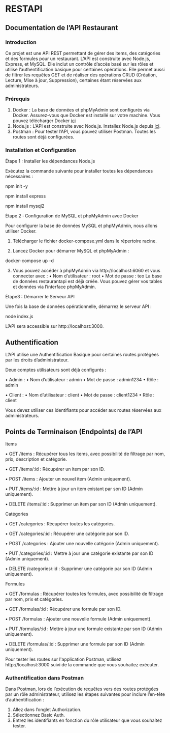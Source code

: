 # RESTAPI

## Documentation de l’API Restaurant

### Introduction

Ce projet est une API REST permettant de gérer des items, des catégories et des formules pour un restaurant. L’API est construite avec Node.js, Express, et MySQL. Elle inclut un contrôle d’accès basé sur les rôles et utilise l’authentification basique pour certaines opérations. Elle permet aussi de filtrer les requêtes GET et de réaliser des opérations CRUD (Création, Lecture, Mise à jour, Suppression), certaines étant réservées aux administrateurs.

### Prérequis

1.	Docker : La base de données et phpMyAdmin sont configurés via Docker. Assurez-vous que Docker est installé sur votre machine. Vous pouvez télécharger Docker [ici](https://www.docker.com/products/docker-desktop/)
2.	Node.js : L’API est construite avec Node.js. Installez Node.js depuis [ici](https://nodejs.org/en).
3.	Postman : Pour tester l’API, vous pouvez utiliser Postman. Toutes les routes sont déjà configurées.

### Installation et Configuration

Étape 1 : Installer les dépendances Node.js

Exécutez la commande suivante pour installer toutes les dépendances nécessaires :

npm init -y

npm install express

npm install mysql2

Étape 2 : Configuration de MySQL et phpMyAdmin avec Docker

Pour configurer la base de données MySQL et phpMyAdmin, nous allons utiliser Docker.

1.	Télécharger le fichier docker-compose.yml dans le répertoire racine.

2.	Lancez Docker pour démarrer MySQL et phpMyAdmin :

docker-compose up -d


3.	Vous pouvez accéder à phpMyAdmin via http://localhost:6060 et vous connecter avec :
•	Nom d’utilisateur : root
•	Mot de passe : teo
La base de données restaurantapi est déjà créée. Vous pouvez gérer vos tables et données via l’interface phpMyAdmin.

Étape3 : Démarrer le Serveur API

Une fois la base de données opérationnelle, démarrez le serveur API :

node index.js

L’API sera accessible sur http://localhost:3000.

## Authentification

L’API utilise une Authentification Basique pour certaines routes protégées par les droits d’administrateur.

Deux comptes utilisateurs sont déjà configurés :

•	Admin :
•	Nom d’utilisateur : admin
•	Mot de passe : admin1234
•	Rôle : admin
    
•	Client :
•	Nom d’utilisateur : client
•	Mot de passe : client1234
•	Rôle : client

Vous devez utiliser ces identifiants pour accéder aux routes réservées aux administrateurs.

## Points de Terminaison (Endpoints) de l’API

Items

•	GET /items : Récupérer tous les items, avec possibilité de filtrage par nom, prix, description et catégorie.

•	GET /items/:id : Récupérer un item par son ID.

•	POST /items : Ajouter un nouvel item (Admin uniquement).

•	PUT /items/:id : Mettre à jour un item existant par son ID (Admin uniquement).

•	DELETE /items/:id : Supprimer un item par son ID (Admin uniquement).

Catégories

•	GET /categories : Récupérer toutes les catégories.

•	GET /categories/:id : Récupérer une catégorie par son ID.

•	POST /categories : Ajouter une nouvelle catégorie (Admin uniquement).

•	PUT /categories/:id : Mettre à jour une catégorie existante par son ID (Admin uniquement).

•	DELETE /categories/:id : Supprimer une catégorie par son ID (Admin uniquement).

Formules

•	GET /formulas : Récupérer toutes les formules, avec possibilité de filtrage par nom, prix et catégories.

•	GET /formulas/:id : Récupérer une formule par son ID.

•	POST /formulas : Ajouter une nouvelle formule (Admin uniquement).

•	PUT /formulas/:id : Mettre à jour une formule existante par son ID (Admin uniquement).

•	DELETE /formulas/:id : Supprimer une formule par son ID (Admin uniquement).

Pour tester les routes sur l'application Postman, utilisez http://localhost:3000 suivi de la commande que vous souhaitez exécuter.

### Authentification dans Postman

Dans Postman, lors de l’exécution de requêtes vers des routes protégées par un rôle administrateur, utilisez les étapes suivantes pour inclure l’en-tête d’authentification :

1.	Allez dans l’onglet Authorization.
2.	Sélectionnez Basic Auth.
3.	Entrez les identifiants en fonction du rôle utilisateur que vous souhaitez tester.


